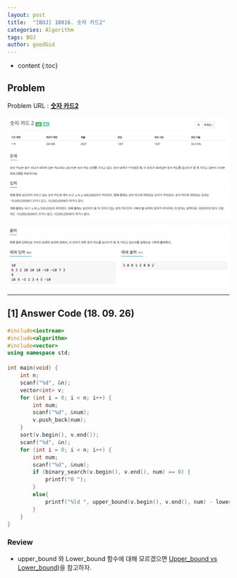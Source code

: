 ```yaml
---
layout: post
title:  "[BOJ] 10816. 숫자 카드2"
categories: Algorithm
tags: BOJ
author: goodGid
---
```

* content
{:toc}

## Problem

Problem URL : **[숫자 카드2](https://www.acmicpc.net/problem/10816)**












![](/assets/img/algorithm/10816_1.png)

![](/assets/img/algorithm/10816_2.png)

---


## [1] Answer Code (18. 09. 26)

``` cpp
#include<iostream>
#include<algorithm>
#include<vector>
using namespace std;

int main(void) {
    int n;
    scanf("%d", &n);
    vector<int> v;
    for (int i = 0; i < n; i++) {
        int num;
        scanf("%d", &num);
        v.push_back(num);
    }
    sort(v.begin(), v.end());
    scanf("%d", &n);
    for (int i = 0; i < n; i++) {
        int num;
        scanf("%d", &num);
        if (binary_search(v.begin(), v.end(), num) == 0) {
            printf("0 ");
        }
        else{
            printf("%ld ", upper_bound(v.begin(), v.end(), num) - lower_bound(v.begin(), v.end(), num));
        }
    }
}
```

### Review

* upper_bound 와 Lower_bound 함수에 대해 모르겠으면 [Upper_bound vs Lower_bound]({{site.url}}/Upper-Lower/))을 참고하자.
